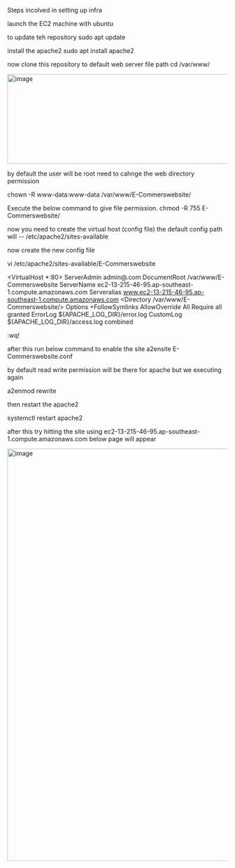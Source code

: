 Steps incolved in setting up infra

launch the EC2 machine with ubuntu

to update teh repository
sudo apt update 

install the apache2
sudo apt install apache2

now clone this repository to default web server file path
cd /var/www/

<img width="721" height="205" alt="image" src="https://github.com/user-attachments/assets/648737f3-28c2-42d4-b57d-a29aa506b65a" />

by default the user will be root need to cahnge the web directory permission

chown -R www-data:www-data /var/www/E-Commerswebsite/

Execute the below command to give file permission.
chmod -R 755 E-Commerswebsite/

now you need to create the virtual host (config file)
the default config path will -- /etc/apache2/sites-available

now create the new config file

vi  /etc/apache2/sites-available/E-Commerswebsite

<VirtualHost *:80>
		ServerAdmin admin@.com
		DocumentRoot /var/www/E-Commerswebsite
		ServerName ec2-13-215-46-95.ap-southeast-1.compute.amazonaws.com
		Serveralias www.ec2-13-215-46-95.ap-southeast-1.compute.amazonaws.com
		<Directory /var/www/E-Commerswebsite/>
			Options +FollowSymlinks
			AllowOverride All
			Require all granted
		</Directory>
		ErrorLog ${APACHE_LOG_DIR}/error.log
		CustomLog ${APACHE_LOG_DIR}/access.log combined
</VirtualHost>

:wq!

after this run below command to enable the site
a2ensite E-Commerswebsite.conf 

by default read write permission will be there for apache but we executing again

a2enmod rewrite

then restart the apache2

systemctl restart apache2

after this try hitting the site using ec2-13-215-46-95.ap-southeast-1.compute.amazonaws.com
below page will appear

<img width="1876" height="943" alt="image" src="https://github.com/user-attachments/assets/05175e7f-38a3-4c99-8ba7-58feb0e7ecd4" />



